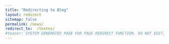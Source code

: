 ```yaml
---
title: "Redirecting to Blog"
layout: redirect
sitemap: false
permalink: /news/
redirect_to:  /textes/
#teaser: SYSTEM GENERATED PAGE FOR PAGE REDIRECT FUNCTION. DO NOT EDIT/RENAME/REMOVE THIS PAGE.
---
```

